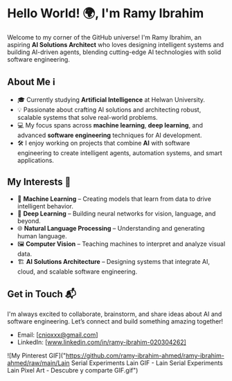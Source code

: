 # Hello World! 🌍, I'm Ramy Ibrahim

Welcome to my corner of the GitHub universe! I'm Ramy Ibrahim, an aspiring **AI Solutions Architect** who loves designing intelligent systems and building AI-driven agents, blending cutting-edge AI technologies with solid software engineering.

## About Me ℹ️

- 🎓 Currently studying **Artificial Intelligence** at Helwan University.
- 💡 Passionate about crafting AI solutions and architecting robust, scalable systems that solve real-world problems.
- 💻 My focus spans across **machine learning**, **deep learning**, and advanced **software engineering** techniques for AI development.
- 🛠️ I enjoy working on projects that combine **AI** with software engineering to create intelligent agents, automation systems, and smart applications.

## My Interests 🤖

- 🧠 **Machine Learning** – Creating models that learn from data to drive intelligent behavior.
- 🤖 **Deep Learning** – Building neural networks for vision, language, and beyond.
- 🌐 **Natural Language Processing** – Understanding and generating human language.
- 🖼️ **Computer Vision** – Teaching machines to interpret and analyze visual data.
- 🏗️ **AI Solutions Architecture** – Designing systems that integrate AI, cloud, and scalable software engineering.

## Get in Touch 📬

I'm always excited to collaborate, brainstorm, and share ideas about AI and software engineering. Let’s connect and build something amazing together!

- Email: [cnioxxx@gmail.com]
- LinkedIn: [www.linkedin.com/in/ramy-ibrahim-020304262]


![My Pinterest GIF]("https://github.com/ramy-ibrahim-ahmed/ramy-ibrahim-ahmed/raw/main/Lain Serial Experiments Lain GIF - Lain Serial Experiments Lain Pixel Art - Descubre y comparte GIF.gif") 
